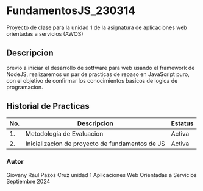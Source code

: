 # FundamentosJS_230314
Proyecto de clase para la unidad 1 de la asignatura de aplicaciones web orientadas  a servicios (AWOS)
## Descripcion 
previo a iniciar el desarrollo de sotfware para web usando el framework de NodeJS, realizaremos
un par de practicas de repaso en JavaScript puro, con el objetivo de confirmar los conocimientos 
basicos de logica de programacion.

## Historial de Practicas 

|No.|Descripcion|Estatus|
|--|--|--| 
|1.|Metodologia de Evaluacion|Activa|
|2.|Inicializacion de proyecto de fundamentos de JS|Activa|



### Autor
Giovany Raul Pazos Cruz
unidad 1 
Aplicaciones Web Orientadas a Servicios 
Septiembre 2024